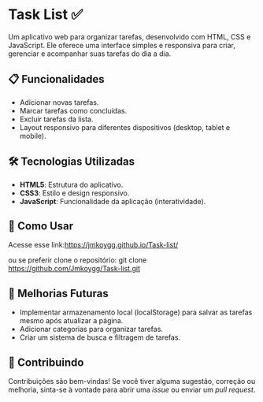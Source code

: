 
# Task List ✅  

Um aplicativo web para organizar tarefas, desenvolvido com HTML, CSS e JavaScript. Ele oferece uma interface simples e responsiva para criar, gerenciar e acompanhar suas tarefas do dia a dia.

## 📋 Funcionalidades  

- Adicionar novas tarefas.  
- Marcar tarefas como concluídas.  
- Excluir tarefas da lista.  
- Layout responsivo para diferentes dispositivos (desktop, tablet e mobile).  

## 🛠️ Tecnologias Utilizadas  

- **HTML5**: Estrutura do aplicativo.  
- **CSS3**: Estilo e design responsivo.  
- **JavaScript**: Funcionalidade da aplicação (interatividade).  

## 🚀 Como Usar  

Acesse esse link:https://jmkoygg.github.io/Task-list/

ou se preferir clone o repositório: git clone https://github.com/Jmkoygg/Task-list.git  

## 🎯 Melhorias Futuras  

- Implementar armazenamento local (localStorage) para salvar as tarefas mesmo após atualizar a página.  
- Adicionar categorias para organizar tarefas.  
- Criar um sistema de busca e filtragem de tarefas.  

## 📝 Contribuindo  

Contribuições são bem-vindas! Se você tiver alguma sugestão, correção ou melhoria, sinta-se à vontade para abrir uma *issue* ou enviar um *pull request*.  
